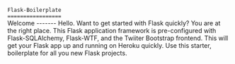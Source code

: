 <code>
Flask-Boilerplate
=================
</code>
Welcome
-------
Hello. Want to get started with Flask quickly? You are at the right place. This Flask application framework is pre-configured with Flask-SQLAlchemy, Flask-WTF, and the Twiiter Bootstrap frontend. This will get your Flask app up and running on Heroku quickly. Use this starter, boilerplate for all you new Flask projects.
